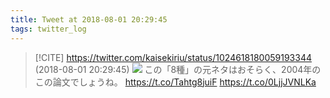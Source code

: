 ```yaml
---
title: Tweet at 2018-08-01 20:29:45
tags: twitter_log
---
```


> [!CITE] https://twitter.com/kaisekiriu/status/1024618180059193344 (2018-08-01 20:29:45)
> ![](https://twitter.com/kaisekiriu/status/1024618180059193344)
> この「8種」の元ネタはおそらく、2004年のこの論文でしょうね。
> https://t.co/Tahtg8juiF https://t.co/0LjjJVNLKa
